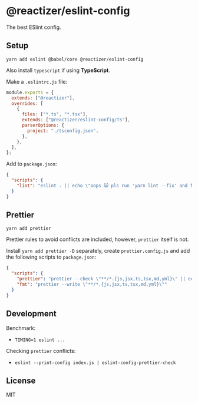 # @reactizer/eslint-config

The best ESlint config.

## Setup

`yarn add eslint @babel/core @reactizer/eslint-config`

Also install `typescript` if using **TypeScript**.

Make a `.eslintrc.js` file:

```js
module.exports = {
  extends: ["@reactizer"],
  overrides: [
    {
      files: ["*.ts", "*.tsx"],
      extends: ["@reactizer/eslint-config/ts"],
      parserOptions: {
        project: "./tsconfig.json",
      },
    },
  ],
};
```

Add to `package.json`:

```json
{
  "scripts": {
    "lint": "eslint . || echo \"oops 🙀 pls run 'yarn lint --fix' and fix issues\""
  }
}
```

## Prettier

`yarn add prettier`

Prettier rules to avoid conflicts are included, however, `prettier` itself is not.

Install `yarn add prettier -D` separately, create `prettier.config.js` and add the
following scripts to `package.json`:

```json
{
  "scripts": {
    "prettier": "prettier --check \"**/*.{js,jsx,ts,tsx,md,yml}\" || echo \"oops 🙀 pls run 'yarn fmt'\"",
    "fmt": "prettier --write \"**/*.{js,jsx,ts,tsx,md,yml}\""
  }
}
```

## Development

Benchmark:
* `TIMING=1 eslint ...`

Checking `prettier` conflicts:
* `eslint --print-config index.js | eslint-config-prettier-check`

## License

MIT
